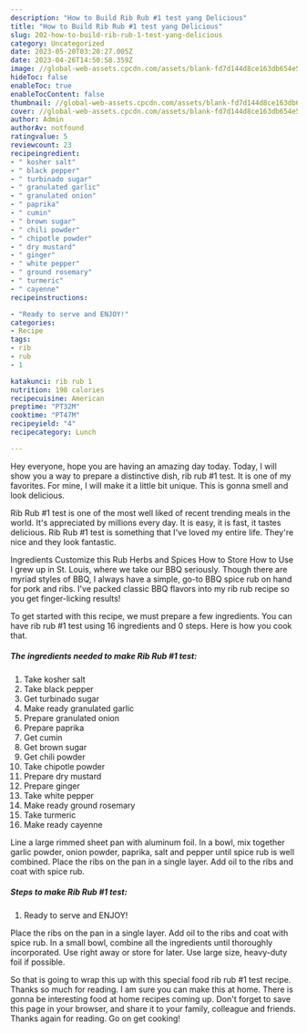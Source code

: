 ```yaml
---
description: "How to Build Rib Rub #1 test yang Delicious"
title: "How to Build Rib Rub #1 test yang Delicious"
slug: 202-how-to-build-rib-rub-1-test-yang-delicious
category: Uncategorized
date: 2023-05-20T03:20:27.005Z
date: 2023-04-26T14:50:58.359Z
image: //global-web-assets.cpcdn.com/assets/blank-fd7d144d8ce163db654e5a02c40b08a2775adb7897d16e4062681dc7e1b2800f.png
hideToc: false
enableToc: true
enableTocContent: false
thumbnail: //global-web-assets.cpcdn.com/assets/blank-fd7d144d8ce163db654e5a02c40b08a2775adb7897d16e4062681dc7e1b2800f.png
cover: //global-web-assets.cpcdn.com/assets/blank-fd7d144d8ce163db654e5a02c40b08a2775adb7897d16e4062681dc7e1b2800f.png
author: Admin
authorAv: notfound
ratingvalue: 5
reviewcount: 23
recipeingredient:
- " kosher salt"
- " black pepper"
- " turbinado sugar"
- " granulated garlic"
- " granulated onion"
- " paprika"
- " cumin"
- " brown sugar"
- " chili powder"
- " chipotle powder"
- " dry mustard"
- " ginger"
- " white pepper"
- " ground rosemary"
- " turmeric"
- " cayenne"
recipeinstructions:

- "Ready to serve and ENJOY!"
categories:
- Recipe
tags:
- rib
- rub
- 1

katakunci: rib rub 1 
nutrition: 198 calories
recipecuisine: American
preptime: "PT32M"
cooktime: "PT47M"
recipeyield: "4"
recipecategory: Lunch

---
```



Hey everyone, hope you are having an amazing day today. Today, I will show you a way to prepare a distinctive dish, rib rub #1 test. It is one of my favorites. For mine, I will make it a little bit unique. This is gonna smell and look delicious.

Rib Rub #1 test is one of the most well liked of recent trending meals in the world. It's appreciated by millions every day. It is easy, it is fast, it tastes delicious. Rib Rub #1 test is something that I've loved my entire life. They're nice and they look fantastic.

Ingredients Customize this Rub Herbs and Spices How to Store How to Use I grew up in St. Louis, where we take our BBQ seriously. Though there are myriad styles of BBQ, I always have a simple, go-to BBQ spice rub on hand for pork and ribs. I&#39;ve packed classic BBQ flavors into my rib rub recipe so you get finger-licking results!


To get started with this recipe, we must prepare a few ingredients. You can have rib rub #1 test using 16 ingredients and 0 steps. Here is how you cook that.

<!--inarticleads1-->

##### The ingredients needed to make Rib Rub #1 test:

1. Take  kosher salt
1. Take  black pepper
1. Get  turbinado sugar
1. Make ready  granulated garlic
1. Prepare  granulated onion
1. Prepare  paprika
1. Get  cumin
1. Get  brown sugar
1. Get  chili powder
1. Take  chipotle powder
1. Prepare  dry mustard
1. Prepare  ginger
1. Take  white pepper
1. Make ready  ground rosemary
1. Take  turmeric
1. Make ready  cayenne


Line a large rimmed sheet pan with aluminum foil. In a bowl, mix together garlic powder, onion powder, paprika, salt and pepper until spice rub is well combined. Place the ribs on the pan in a single layer. Add oil to the ribs and coat with spice rub. 

<!--inarticleads2-->

##### Steps to make Rib Rub #1 test:


1. Ready to serve and ENJOY!

Place the ribs on the pan in a single layer. Add oil to the ribs and coat with spice rub. In a small bowl, combine all the ingredients until thoroughly incorporated. Use right away or store for later. Use large size, heavy-duty foil if possible. 

So that is going to wrap this up with this special food rib rub #1 test recipe. Thanks so much for reading. I am sure you can make this at home. There is gonna be interesting food at home recipes coming up. Don't forget to save this page in your browser, and share it to your family, colleague and friends. Thanks again for reading. Go on get cooking!
